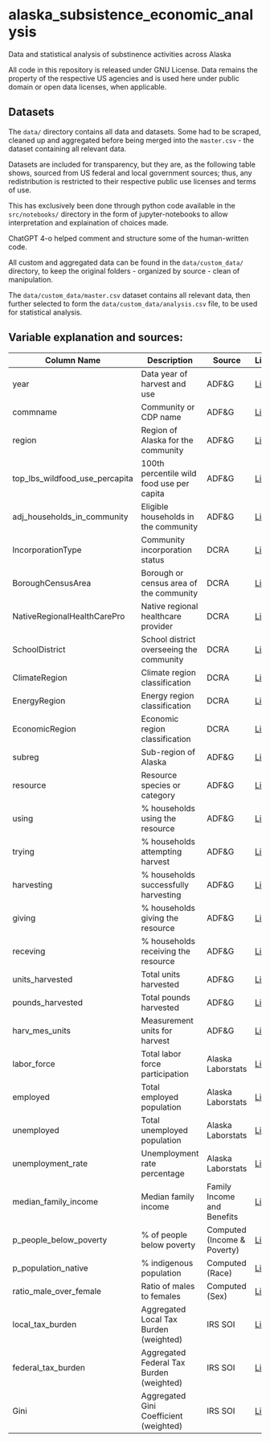 # alaska_subsistence_economic_analysis
Data and statistical analysis of substinence activities across Alaska

All code in this repository is released under GNU License.
Data remains the property of the respective US agencies and is used here under public domain or open data licenses, when applicable.

## Datasets
The `data/` directory contains all data and datasets. Some had to be scraped, cleaned up and aggregated before being merged into the `master.csv` - the dataset containing all relevant data.

Datasets are included for transparency, but they are, as the following table shows, sourced from US federal and local government sources; thus, any redistribution is restricted to their respective public use licenses and terms of use.

This has exclusively been done through python code available in the `src/notebooks/` directory in the form of jupyter-notebooks to allow interpretation and explaination of choices made.

ChatGPT 4-o helped comment and structure some of the human-written code.

All custom and aggregated data can be found in the `data/custom_data/` directory, to keep the original folders - organized by source - clean of manipulation.

The `data/custom_data/master.csv` dataset contains all relevant data, then further selected to form the `data/custom_data/analysis.csv` file, to be used for statistical analysis.

## Variable explanation and sources:

| Column Name                       | Description                               | Source                             | Link |
|-----------------------------------|-------------------------------------------|------------------------------------|------|
| year                              | Data year of harvest and use              | ADF&G                              | [Link](https://adfg-ak-subsistence.shinyapps.io/CSIS-Data-Downloader/) |
| commname                          | Community or CDP name                     | ADF&G                              | [Link](https://adfg-ak-subsistence.shinyapps.io/CSIS-Data-Downloader/) |
| region                            | Region of Alaska for the community        | ADF&G                              | [Link](https://adfg-ak-subsistence.shinyapps.io/CSIS-Data-Downloader/) |
| top_lbs_wildfood_use_percapita    | 100th percentile wild food use per capita | ADF&G                              | [Link](https://adfg-ak-subsistence.shinyapps.io/CSIS-Data-Downloader/) |
| adj_households_in_community       | Eligible households in the community      | ADF&G                              | [Link](https://adfg-ak-subsistence.shinyapps.io/CSIS-Data-Downloader/) |
| IncorporationType                 | Community incorporation status            | DCRA                               | [Link](https://dcra-cdo-dcced.opendata.arcgis.com/datasets/d748e3b58c654b64825f974c25b3c697_0/explore) |
| BoroughCensusArea                 | Borough or census area of the community   | DCRA                               | [Link](https://dcra-cdo-dcced.opendata.arcgis.com/datasets/d748e3b58c654b64825f974c25b3c697_0/explore) |
| NativeRegionalHealthCarePro       | Native regional healthcare provider       | DCRA                               | [Link](https://dcra-cdo-dcced.opendata.arcgis.com/datasets/d748e3b58c654b64825f974c25b3c697_0/explore) |
| SchoolDistrict                    | School district overseeing the community  | DCRA                               | [Link](https://dcra-cdo-dcced.opendata.arcgis.com/datasets/d748e3b58c654b64825f974c25b3c697_0/explore) |
| ClimateRegion                     | Climate region classification             | DCRA                               | [Link](https://dcra-cdo-dcced.opendata.arcgis.com/datasets/d748e3b58c654b64825f974c25b3c697_0/explore) |
| EnergyRegion                      | Energy region classification              | DCRA                               | [Link](https://dcra-cdo-dcced.opendata.arcgis.com/datasets/d748e3b58c654b64825f974c25b3c697_0/explore) |
| EconomicRegion                    | Economic region classification            | DCRA                               | [Link](https://dcra-cdo-dcced.opendata.arcgis.com/datasets/d748e3b58c654b64825f974c25b3c697_0/explore) |
| subreg                            | Sub-region of Alaska                      | ADF&G                              | [Link](https://adfg-ak-subsistence.shinyapps.io/CSIS-Data-Downloader/) |
| resource                          | Resource species or category              | ADF&G                              | [Link](https://adfg-ak-subsistence.shinyapps.io/CSIS-Data-Downloader/) |
| using                             | % households using the resource           | ADF&G                              | [Link](https://adfg-ak-subsistence.shinyapps.io/CSIS-Data-Downloader/) |
| trying                            | % households attempting harvest           | ADF&G                              | [Link](https://adfg-ak-subsistence.shinyapps.io/CSIS-Data-Downloader/) |
| harvesting                        | % households successfully harvesting      | ADF&G                              | [Link](https://adfg-ak-subsistence.shinyapps.io/CSIS-Data-Downloader/) |
| giving                            | % households giving the resource          | ADF&G                              | [Link](https://adfg-ak-subsistence.shinyapps.io/CSIS-Data-Downloader/) |
| receving                          | % households receiving the resource       | ADF&G                              | [Link](https://adfg-ak-subsistence.shinyapps.io/CSIS-Data-Downloader/) |
| units_harvested                   | Total units harvested                     | ADF&G                              | [Link](https://adfg-ak-subsistence.shinyapps.io/CSIS-Data-Downloader/) |
| pounds_harvested                  | Total pounds harvested                    | ADF&G                              | [Link](https://adfg-ak-subsistence.shinyapps.io/CSIS-Data-Downloader/) |
| harv_mes_units                    | Measurement units for harvest             | ADF&G                              | [Link](https://adfg-ak-subsistence.shinyapps.io/CSIS-Data-Downloader/) |
| labor_force                       | Total labor force participation           | Alaska Laborstats                  | [Link](https://live.laborstats.alaska.gov/labforce/csv/AKlaborforce.csv) |
| employed                          | Total employed population                 | Alaska Laborstats                  | [Link](https://live.laborstats.alaska.gov/labforce/csv/AKlaborforce.csv) |
| unemployed                        | Total unemployed population               | Alaska Laborstats                  | [Link](https://live.laborstats.alaska.gov/labforce/csv/AKlaborforce.csv) |
| unemployment_rate                 | Unemployment rate percentage              | Alaska Laborstats                  | [Link](https://live.laborstats.alaska.gov/labforce/csv/AKlaborforce.csv) |
| median_family_income              | Median family income                      | Family Income and Benefits         | [Link](https://dcra-cdo-dcced.opendata.arcgis.com/datasets/5b535254c9f649f9b7ffe52a476052c4_3/explore) |
| p_people_below_poverty            | % of people below poverty                 | Computed (Income & Poverty)        | [Link](https://dcra-cdo-dcced.opendata.arcgis.com/datasets/f4b63e8b2c3042a98130505df1422730_9/explore) |
| p_population_native               | % indigenous population                   | Computed (Race)                    | [Link](https://dcra-cdo-dcced.opendata.arcgis.com/datasets/30ab75bf594f48349c4ff536957869f8_1/explore) |
| ratio_male_over_female            | Ratio of males to females                 | Computed (Sex)                     | [Link](https://dcra-cdo-dcced.opendata.arcgis.com/datasets/fa3ad93528b24f7c9ba298a68c04920d_0/explore) |
| local_tax_burden                  | Aggregated Local Tax Burden (weighted)    | IRS SOI                          | [Link](https://www.irs.gov/downloads/irs-soi?page=17) |
| federal_tax_burden                | Aggregated Federal Tax Burden (weighted)  | IRS SOI                          | [Link](https://www.irs.gov/downloads/irs-soi?page=17) |
| Gini                              | Aggregated Gini Coefficient (weighted)    | IRS SOI                          | [Link](https://www.irs.gov/downloads/irs-soi?page=17) |
